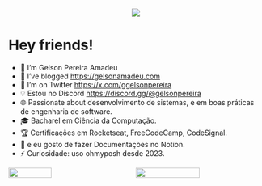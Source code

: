 <h1 align="center">
    <img src="https://readme-typing-svg.herokuapp.com/?font=Righteous&size=35&center=true&vCenter=true&width=500&height=70&duration=4000&lines=Hi+There!+👋;+I'm+Gelson+Pereira+!;" />
</h1>

 # Hey friends!
- 🔭 I’m Gelson Pereira Amadeu 
- 🌱 I’ve blogged https://gelsonamadeu.com
- 🤔 I’m on Twitter https://x.com/ggelsonpereira
- 💡 Estou no Discord https://discord.gg/@gelsonpereira
- 🌐 Passionate about desenvolvimento de sistemas, e em boas práticas de engenharia de software.
- 🎓 Bacharel em Ciência da Computação.
- 🏆 Certificações em Rocketseat, FreeCodeCamp, CodeSignal.
- 💬 e eu gosto de fazer Documentações no Notion.
- ⚡ Curiosidade: uso ohmyposh desde 2023.
  
<div style="display: flex; justify-content: space-between; align-items: center;">
  <!-- Top Langs à esquerda -->
  <img width="41%" src="https://github-readme-stats.vercel.app/api/top-langs/?username=ggelsonpereira&layout=compact&hide_border=true&title_color=00ff99&text_color=ffffff&bg_color=0d1117" />

  <!-- GitHub Stats à direita -->
  <img width="50%" src="https://github-readme-stats.vercel.app/api?username=ggelsonpereira&theme=radical&hide_border=false&include_all_commits=false&count_private=false" />
</div>


  



 
